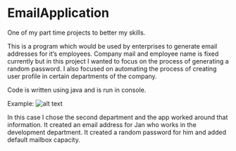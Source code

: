 # EmailApplication
One of my part time projects to better my skills.

This is a program which would be used by enterprises to generate email addresses for it’s employees. 
Company mail and employee name is fixed currently but in this project I wanted to focus on the process of generating a random password. I also focused on automating the process of creating user profile in certain departments of the company.

Code is written using java and is run in console.

Example:
![alt text](https://github.com/[Pelc314]/[EmailApplication]/blob/[main]/img/EmailApp_ConsoleView.jpg?raw=true)

In this case I chose the second department and the app worked around that information. It created an email address for Jan who works in the development department. It created a random password for him and added default mailbox capacity.

